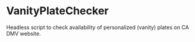 # VanityPlateChecker
Headless script to check availability of personalized (vanity) plates on CA DMV website.
